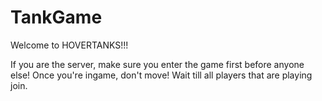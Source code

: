 # TankGame


Welcome to HOVERTANKS!!!


If you are the server, make sure you enter the game first before anyone else!
Once you're ingame, don't move! Wait till all players that are playing join.
